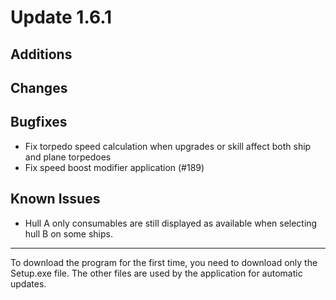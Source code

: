 # Update 1.6.1

## Additions


## Changes


## Bugfixes
- Fix torpedo speed calculation when upgrades or skill affect both ship and plane torpedoes
- Fix speed boost modifier application (#189)

## Known Issues
- Hull A only consumables are still displayed as available when selecting hull B on some ships.
___
To download the program for the first time, you need to download only the Setup.exe file. The other files are used by
the application for automatic updates.
